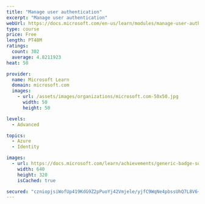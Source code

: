```yaml
---
title: "Manage user authentication"
excerpt: "Manage user authentication"
webUrl: https://docs.microsoft.com/en-us/learn/modules/manage-user-authentication/
type: course
price: Free
length: PT48M
ratings:
  count: 302
  average: 4.8211923
heat: 50

provider:
  name: Microsoft Learn
  domain: microsoft.com
  images:
    - url: /assets/images/organizations/microsoft.com-50x50.jpg
      width: 50
      height: 50

levels:
  - Advanced

topics:
  - Azure
  - Identity

images:
  - url: https://docs.microsoft.com/learn/achievements/generic-badge-social.png
    width: 640
    height: 320
    isCached: true

secured: "czniopjsiWofUp419KdG9Z2pPuoYj42Vmjele/yjfC9WqNe4pbssUhQ7L8V6+jV2PCcZ7N12VntZ4m3gLB/sj8++gPK4WQFlaMwhyHjYEe/6gDRktrCUJId+FHNkfyl4KTFaUylUrd09Cy7ZlI3BfNTCIIY4lbfyYK1eC6OMrEd/qSiSkYXEomdQkBkp41yfnLCVLa5kWxXRKIn2u+cSfQ0/ATRMq12rijIrHHJGNuOcRJvQ1b+E6aB91g4A/t9IMSUQAB6BHeCPhCfNnVkqi5QPN4jKZrTQ3+WFS5c9PCeX4TvdrV9vQSiTdm/pxexJWLzksnefknJIJZqGUImqphJHWn8Av1myPywNBjGOtMXIKlsS4+ERwh4/aG6FPklRPDOtUwsqRVd7yZ/o5jEte5fb86na1M7V5eppivXc+vk=;d+RL2wIDdBOq4Uw4UB9w+w=="
---
```


